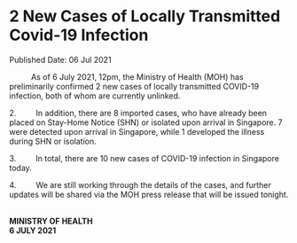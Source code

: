 <html>
    <meta http-equiv="Content-Type" content="text/html; charset=utf-8"/>
    <meta charset="utf-8"/>
    <title>2 New Cases of Locally Transmitted Covid-19 Infection</title>
    <body><h1>2 New Cases of Locally Transmitted Covid-19 Infection</h1>
    <p>Published Date: 06 Jul 2021</p> <p>&nbsp; &nbsp; &nbsp; &nbsp; &nbsp; As of 6 July 2021, 12pm, the Ministry of Health (MOH) has preliminarily confirmed 2 new cases of locally transmitted COVID-19 infection, both of whom are currently unlinked.</p><p>2.&nbsp;&nbsp;&nbsp;&nbsp;&nbsp;&nbsp;&nbsp;&nbsp; In addition, there are 8 imported cases, who have already been placed on Stay-Home Notice (SHN) or isolated upon arrival in Singapore. 7 were detected upon arrival in Singapore, while 1 developed the illness during SHN or isolation.<br></p><p>3.&nbsp;&nbsp;&nbsp;&nbsp;&nbsp;&nbsp;&nbsp;&nbsp; In total, there are 10 new cases of COVID-19 infection in Singapore today.<br></p><p>4.&nbsp;&nbsp;&nbsp;&nbsp;&nbsp;&nbsp;&nbsp;&nbsp; We are still working through the details of the cases, and further updates will be shared via the MOH press release that will be issued tonight.<br></p><p><br><strong>MINISTRY OF HEALTH<br>6 JULY 2021</strong></p></body>
</html>
